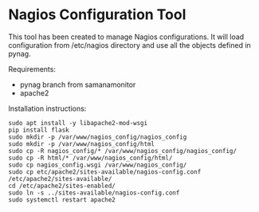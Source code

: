 # Nagios Configuration Tool

This tool has been created to manage Nagios configurations.
It will load configuration from /etc/nagios directory
and use all the objects defined in pynag.

Requirements:
- pynag branch from samanamonitor
- apache2

Installation instructions:
```
sudo apt install -y libapache2-mod-wsgi
pip install flask
sudo mkdir -p /var/www/nagios_config/nagios_config
sudo mkdir -p /var/www/nagios_config/html
sudo cp -R nagios_config/* /var/www/nagios_config/nagios_config/
sudo cp -R html/* /var/www/nagios_config/html/
sudo cp nagios_config.wsgi /var/www/nagios_config/
sudo cp etc/apache2/sites-available/nagios-config.conf /etc/apache2/sites-available/ 
cd /etc/apache2/sites-enabled/  
sudo ln -s ../sites-available/nagios-config.conf 
sudo systemctl restart apache2
``` 
